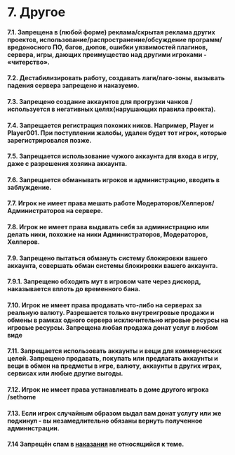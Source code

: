 # 7. Другое

#### 7.1. Запрещена в (любой форме) реклама/скрытая реклама других проектов, использование/распространение/обсуждение программ/вредоносного ПО, багов, дюпов, ошибки уязвимостей плагинов, сервера, игры, дающих преимущество над другими игроками - «читерство».

#### 7.2. Дестабилизировать работу, создавать лаги/лаго-зоны, вызывать падения сервера запрещено и наказуемо.

#### 7.3. Запрещено создание аккаунтов для прогрузки чанков / используется в негативных целях(нарушающих правила проекта).

#### 7.4. Запрещается регистрация похожих ников. Например, Player и Player001. При поступлении жалобы, удален будет тот игрок, которые зарегистрировался позже.

#### 7.5. Запрещается использование чужого аккаунта для входа в игру, даже с разрешения хозяина аккаунта.

#### 7.6. Запрещается обманывать игроков и администрацию, вводить в заблуждение.

#### 7.7. Игрок не имеет права мешать работе Модераторов/Хелперов/Администраторов на сервере.

#### 7.8. Игрок не имеет права выдавать себя за администрацию или делать ники, похожие на ники Администраторов, Модераторов, Хелперов.

#### 7.9. Запрещено пытаться обмануть систему блокировки вашего аккаунта, совершать обман системы блокировки вашего аккаунта.

#### 7.9.1. Запрещено обходить мут в игровом чате через дискорд, наказывается вплоть до временного бана.

#### 7.10. Игрок не имеет права продавать что-либо на серверах за реальную валюту. Разрешается только внутреигровые продажи и обмены в рамках одного сервера исключительно игровые ресурсы на игровые ресурсы. Запрещена любая продажа донат услуг в любом виде

#### 7.11. Запрещается использовать аккаунты и вещи для коммерческих целей. Запрещено продавать, покупать или предлагать аккаунты и вещи в обмен на предметы в игре, валюту, аккаунты в других играх, сервисах или любые другие выгоды.

#### 7.12. Игрок не имеет права устанавливать в доме другого игрока /sethome

#### 7.13. Если игрок случайным образом выдал вам донат услугу или же подкинул - вы незамедлительно обязаны вернуть полученное администрации.

#### 7.14 Запрещён спам в [наказания](https://discord.com/channels/713857039251800154/1030220203017125978) не относящийся к теме.

